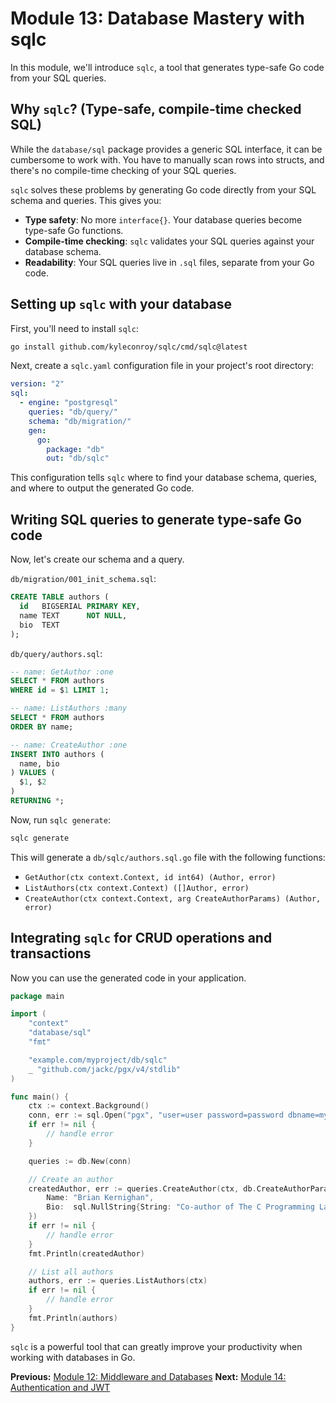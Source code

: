 # Module 13: Database Mastery with sqlc

In this module, we'll introduce `sqlc`, a tool that generates type-safe Go code from your SQL queries.

## Why `sqlc`? (Type-safe, compile-time checked SQL)

While the `database/sql` package provides a generic SQL interface, it can be cumbersome to work with. You have to manually scan rows into structs, and there's no compile-time checking of your SQL queries.

`sqlc` solves these problems by generating Go code directly from your SQL schema and queries. This gives you:

*   **Type safety**: No more `interface{}`. Your database queries become type-safe Go functions.
*   **Compile-time checking**: `sqlc` validates your SQL queries against your database schema.
*   **Readability**: Your SQL queries live in `.sql` files, separate from your Go code.

## Setting up `sqlc` with your database

First, you'll need to install `sqlc`:

```bash
go install github.com/kyleconroy/sqlc/cmd/sqlc@latest
```

Next, create a `sqlc.yaml` configuration file in your project's root directory:

```yaml
version: "2"
sql:
  - engine: "postgresql"
    queries: "db/query/"
    schema: "db/migration/"
    gen:
      go:
        package: "db"
        out: "db/sqlc"
```

This configuration tells `sqlc` where to find your database schema, queries, and where to output the generated Go code.

## Writing SQL queries to generate type-safe Go code

Now, let's create our schema and a query.

`db/migration/001_init_schema.sql`:
```sql
CREATE TABLE authors (
  id   BIGSERIAL PRIMARY KEY,
  name TEXT      NOT NULL,
  bio  TEXT
);
```

`db/query/authors.sql`:
```sql
-- name: GetAuthor :one
SELECT * FROM authors
WHERE id = $1 LIMIT 1;

-- name: ListAuthors :many
SELECT * FROM authors
ORDER BY name;

-- name: CreateAuthor :one
INSERT INTO authors (
  name, bio
) VALUES (
  $1, $2
)
RETURNING *;
```

Now, run `sqlc generate`:

```bash
sqlc generate
```

This will generate a `db/sqlc/authors.sql.go` file with the following functions:

*   `GetAuthor(ctx context.Context, id int64) (Author, error)`
*   `ListAuthors(ctx context.Context) ([]Author, error)`
*   `CreateAuthor(ctx context.Context, arg CreateAuthorParams) (Author, error)`

## Integrating `sqlc` for CRUD operations and transactions

Now you can use the generated code in your application.

```go
package main

import (
	"context"
	"database/sql"
	"fmt"

	"example.com/myproject/db/sqlc"
	_ "github.com/jackc/pgx/v4/stdlib"
)

func main() {
	ctx := context.Background()
	conn, err := sql.Open("pgx", "user=user password=password dbname=mydb sslmode=disable")
	if err != nil {
		// handle error
	}

	queries := db.New(conn)

	// Create an author
	createdAuthor, err := queries.CreateAuthor(ctx, db.CreateAuthorParams{
		Name: "Brian Kernighan",
		Bio:  sql.NullString{String: "Co-author of The C Programming Language and The Go Programming Language", Valid: true},
	})
	if err != nil {
		// handle error
	}
	fmt.Println(createdAuthor)

	// List all authors
	authors, err := queries.ListAuthors(ctx)
	if err != nil {
		// handle error
	}
	fmt.Println(authors)
}
```

`sqlc` is a powerful tool that can greatly improve your productivity when working with databases in Go.

**Previous:** [Module 12: Middleware and Databases](../12/README.md)
**Next:** [Module 14: Authentication and JWT](../14/README.md)
